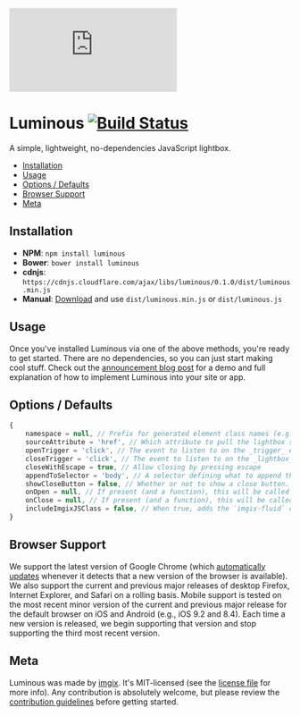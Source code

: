 ![imgix logo](https://assets.imgix.net/imgix-logo-web-2014.pdf?page=2&fm=png&w=200&h=200)

# Luminous [![Build Status](https://travis-ci.org/imgix/luminous.svg?branch=master)](https://travis-ci.org/imgix/luminous)

A simple, lightweight, no-dependencies JavaScript lightbox.

* [Installation](#installation)
* [Usage](#usage)
* [Options / Defaults](#options-defaults)
* [Browser Support](#browser-support)
* [Meta](#meta)


<a name="installation"></a>
## Installation

* **NPM**: `npm install luminous`
* **Bower**: `bower install luminous`
* **cdnjs**: `https://cdnjs.cloudflare.com/ajax/libs/luminous/0.1.0/dist/luminous.min.js`
* **Manual**: [Download](https://github.com/imgix/luminous/archive/master.zip) and use `dist/luminous.min.js` or `dist/luminous.js`


<a name="usage"></a>
## Usage

Once you've installed Luminous via one of the above methods, you're ready to get started. There are no dependencies, so you can just start making cool stuff. Check out the [announcement blog post](http://blog.imgix.com/TODO) for a demo and full explanation of how to implement Luminous into your site or app.


<a name="options-defaults"></a>
## Options / Defaults

``` javascript
{
	namespace = null, // Prefix for generated element class names (e.g. `my-ns` will result in classes such as `my-ns-lightbox`. Default `lum-` prefixed classes will always be added as well
	sourceAttribute = 'href', // Which attribute to pull the lightbox source from
	openTrigger = 'click', // The event to listen to on the _trigger_ element that triggers opening
	closeTrigger = 'click', // The event to listen to on the _lightbox_ element that triggers closing
	closeWithEscape = true, // Allow closing by pressing escape
	appendToSelector = 'body', // A selector defining what to append the lightbox element to
	showCloseButton = false, // Whether or not to show a close button.
	onOpen = null, // If present (and a function), this will be called whenver the lightbox is opened
	onClose = null, // If present (and a function), this will be called whenver the lightbox is closed
	includeImgixJSClass = false, // When true, adds the `imgix-fluid` class to the `img` inside the lightbox
}
```


<a name="browser-support"></a>
## Browser Support

We support the latest version of Google Chrome (which [automatically updates](https://support.google.com/chrome/answer/95414) whenever it detects that a new version of the browser is available). We also support the current and previous major releases of desktop Firefox, Internet Explorer, and Safari on a rolling basis. Mobile support is tested on the most recent minor version of the current and previous major release for the default browser on iOS and Android (e.g., iOS 9.2 and 8.4). Each time a new version is released, we begin supporting that version and stop supporting the third most recent version.


<a name="meta"></a>
## Meta

Luminous was made by [imgix](http://imgix.com). It's MIT-licensed (see the [license file](https://github.com/imgix/luminous/blob/master/license.md) for more info). Any contribution is absolutely welcome, but please review the [contribution guidelines](https://github.com/imgix/luminous/blob/master/contributing.md) before getting started.
